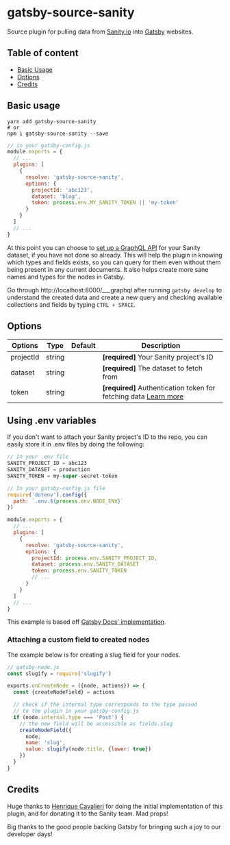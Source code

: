 # gatsby-source-sanity

Source plugin for pulling data from [Sanity.io](https://sanity.io) into [Gatsby](https://gatsbyjs.org) websites.

## Table of content

- [Basic Usage](#basic-usage)
- [Options](#options)
- [Credits](#credits)

## Basic usage

```
yarn add gatsby-source-sanity
# or
npm i gatsby-source-sanity --save
```

```js
// in your gatsby-config.js
module.exports = {
  // ...
  plugins: [
    {
      resolve: 'gatsby-source-sanity',
      options: {
        projectId: 'abc123',
        dataset: 'blog',
        token: process.env.MY_SANITY_TOKEN || 'my-token'
      }
    }
  ]
  // ...
}
```

At this point you can choose to [set up a GraphQL API](https://www.sanity.io/help/graphql-beta) for your Sanity dataset, if you have not done so already. This will help the plugin in knowing which types and fields exists, so you can query for them even without them being present in any current documents. It also helps create more sane names and types for the nodes in Gatsby.

Go through http://localhost:8000/___graphql after running `gatsby develop` to understand the created data and create a new query and checking available collections and fields by typing `CTRL + SPACE`.

## Options

| Options   | Type   | Default | Description                                                                                              |
| --------- | ------ | ------- | -------------------------------------------------------------------------------------------------------- |
| projectId | string |         | **[required]** Your Sanity project's ID                                                                  |
| dataset   | string |         | **[required]** The dataset to fetch from                                                                 |
| token     | string |         | **[required]** Authentication token for fetching data [Learn more](https://www.sanity.io/docs/http-auth) |

## Using .env variables

If you don't want to attach your Sanity project's ID to the repo, you can easily store it in .env files by doing the following:

```js
// In your .env file
SANITY_PROJECT_ID = abc123
SANITY_DATASET = production
SANITY_TOKEN = my-super-secret-token

// In your gatsby-config.js file
require('dotenv').config({
  path: `.env.${process.env.NODE_ENV}`
})

module.exports = {
  // ...
  plugins: [
    {
      resolve: 'gatsby-source-sanity',
      options: {
        projectId: process.env.SANITY_PROJECT_ID,
        dataset: process.env.SANITY_DATASET
        token: process.env.SANITY_TOKEN
        // ...
      }
    }
  ]
  // ...
}
```

This example is based off [Gatsby Docs' implementation](https://next.gatsbyjs.org/docs/environment-variables).

### Attaching a custom field to created nodes

The example below is for creating a slug field for your nodes.

```js
// gatsby-node.js
const slugify = require('slugify')

exports.onCreateNode = ({node, actions}) => {
  const {createNodeField} = actions

  // check if the internal type corresponds to the type passed
  // to the plugin in your gatsby-config.js
  if (node.internal.type === 'Post') {
    // the new field will be accessible as fields.slug
    createNodeField({
      node,
      name: 'slug',
      value: slugify(node.title, {lower: true})
    })
  }
}
```

## Credits

Huge thanks to [Henrique Cavalieri](https://github.com/hcavalieri) for doing the initial implementation of this plugin, and for donating it to the Sanity team. Mad props!

Big thanks to the good people backing Gatsby for bringing such a joy to our developer days!
